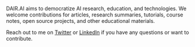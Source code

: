 DAIR.AI aims to democratize AI research, education, and technologies. We welcome contributions for articles, research summaries, tutorials, course notes, open source projects, and other educational materials.

Reach out to me on [Twitter](https://twitter.com/omarsar0) or [LinkedIn](https://www.linkedin.com/in/omarsar/) if you have any questions or want to contribute. 
